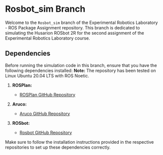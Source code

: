 # Rosbot_sim Branch

Welcome to the `Rosbot_sim` branch of the Experimental Robotics Laboratory - ROS Package Assignment repository. This branch is dedicated to simulating the Husarion ROSbot 2R for the second assignment of the Experimental Robotics Laboratory course.

## Dependencies

Before running the simulation code in this branch, ensure that you have the following dependencies installed:
**Note:** The repository has been tested on Linux Ubuntu 20.04 LTS with ROS Noetic. 


1. **ROSPlan:**
   - [ROSPlan GitHub Repository](link_to_rosplan_repository)

2. **Aruco:**
   - [Aruco GitHub Repository](git@github.com:CarmineD8/aruco_ros.git)

3. **ROSbot:**
   - [Rosbot GitHub Repository](link_to_rosbot_repository)

Make sure to follow the installation instructions provided in the respective repositories to set up these dependencies correctly.
